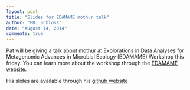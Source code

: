 ```yaml
---
layout: post
title: "Slides for EDAMAME mothur talk"
author: "PD. Schloss"
date: "August 14, 2014"
comments: true
---
```


Pat will be giving a talk about mothur at Explorations in Data Analyses for Metagenomic Advances in Microbial Ecology (EDAMAME) Workshop this friday. You can learn more about the workshop through the [EDAMAME website](http://edamame-course.org).

His slides are available through his [github website](http://pschloss.github.io/talks/2014_08_15-mothur)
